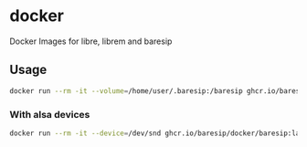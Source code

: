 # docker

Docker Images for libre, librem and baresip

## Usage 

```bash
docker run --rm -it --volume=/home/user/.baresip:/baresip ghcr.io/baresip/docker/baresip:latest
```

### With alsa devices

```bash
docker run --rm -it --device=/dev/snd ghcr.io/baresip/docker/baresip:latest
```
